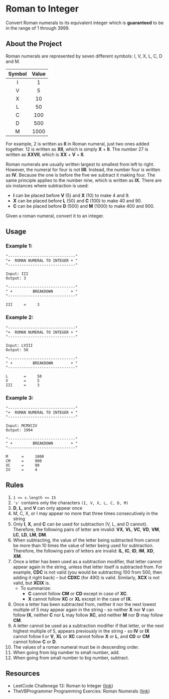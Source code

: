 # Roman to Integer

Convert Roman numerals to its equivalent integer which is **guaranteed** to be in the range of 1 through 3999.

## About the Project

Roman numerals are represented by seven different symbols: I, V, X, L, C, D and M.

| Symbol | Value |
| :------: | :------: |
| I | 1 |
| V | 5 |
| X | 10 |
| L | 50 |
| C | 100 |
| D | 500 |
| M | 1000 |

For example, 2 is written as **II** in Roman numeral, just two ones added together. 12 is written as **XII**, which is simply **X** + **II**. The number 27 is written as **XXVII**, which is **XX** + **V** + **II**.

Roman numerals are usually written largest to smallest from left to right. However, the numeral for four is not **IIII**. Instead, the number four is written as **IV**. Because the one is before the five we subtract it making four. The same principle applies to the number nine, which is written as **IX**. There are six instances where subtraction is used:

+ **I** can be placed before **V** (5) and **X** (10) to make 4 and 9. 
+ **X** can be placed before **L** (50) and **C** (100) to make 40 and 90. 
+ **C** can be placed before **D** (500) and **M** (1000) to make 400 and 900.

Given a roman numeral, convert it to an integer.

## Usage

### Example 1:

    "------------------------------"
    "+  ROMAN NUMERAL TO INTEGER + "
    "------------------------------"

    Input: III
    Output: 3

    "------------------------------"
    " +         BREAKDOWN        + "
    "------------------------------"

    III     =     3
    

### Example 2:

    "------------------------------"
    "+  ROMAN NUMERAL TO INTEGER + "
    "------------------------------"
    
    Input: LVIII
    Output: 58
    
    "------------------------------"
    " +         BREAKDOWN        + "
    "------------------------------"

    L       =     50
    V       =     5
    III     =     3

### Example 3:

    "------------------------------"
    "+  ROMAN NUMERAL TO INTEGER + "
    "------------------------------"
    
    Input: MCMXCIV
    Output: 1994
    
    "------------------------------"
    " +         BREAKDOWN        + "
    "------------------------------"

    M      =     1000
    CM     =     900
    XC     =     90
    IV     =     4

## Rules

1. `1 <= s.length <= 15`
2. `'s'` contains only the characters `(I, V, X, L, C, D, M)`
3. **D**, **L**, and **V** can only appear once
4. M, C, X, or I may appear no more that three times consecutively in the string
5. Only **I**, **X**, and **C** can be used for subtraction (V, L, and D cannot). Therefore, the following pairs of letter are invalid: **VX**, **VL**, **VC**, **VD**, **VM**, **LC**, **LD**, **LM**, **DM**.
6. When subtracting, the value of the letter being subtracted from cannot be more than 10 times the value of letter being used for subtraction. Therefore, the following pairs of letters are invalid: **IL**, **IC**, **ID**, **IM**, **XD**, **XM**.
7. Once a letter has been used as a subtraction modifier, that letter cannot appear again in the string, unless that letter itself is subtracted from. For example, **CDC** is not valid (you would be subtracting 100 from 500, then adding it right back) – but **CDXC** (for 490) is valid. Similarly, **XCX** is not valid, but **XCIX** is.
    - To summarize:
        - **C** cannot follow **CM** or **CD** except in case of **XC**.
        - **X** cannot follow **XC** or **XL** except in the case of **IX**.
8. Once a letter has been subtracted from, neither it nor the next lowest multiple of 5 may appear again in the string - so neither **X** nor **V** can follow **IX**, neither **C** nor **L** may follow **XC**, and neither **M** nor **D** may follow **CM**.
9. A letter cannot be used as a subtraction modifier if that letter, or the next highest multiple of 5, appears previously in the string - so **IV** or **IX** cannot follow **I** or **V**, **XL** or **XC** cannot follow **X** or **L**, and **CD** or **CM** cannot follow **C** or **D**.
10. The values of a roman numeral must be in descending order.
11. When going from big number to small number, add.
12. When going from small number to big number, subtract.

## Resources

- LeetCode Challenege 13: Roman to Integer ([link](https://leetcode.com/problems/roman-to-integer/?envType=featured-list&envId=challenges-for-new-users))
- TheVBProgrammer Programming Exercies: Roman Numerals ([link](https://www.thevbprogrammer.com/Ch08/08-10-RomanNumerals.htm#:~:text=Similarly%2C%20XCX%20is%20not%20valid,in%20the%20case%20of%20IX.))